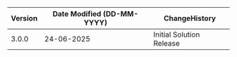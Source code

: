 | **Version** | **Date Modified (DD-MM-YYYY)**| **ChangeHistory**                                                                      |
|------------|-------------------------------|-------------------------------------------------------------------------------------------|
| 3.0.0      | 24-06-2025                    | Initial Solution Release                                               |